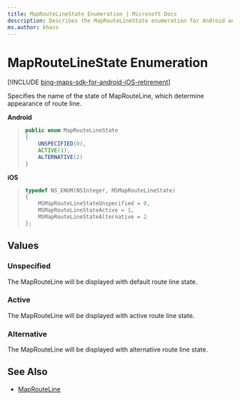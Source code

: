 ```yaml
---
title: MapRouteLineState Enumeration | Microsoft Docs
description: Describes the MapRouteLineState enumeration for Android and iOS and provides the enumeration's values.
ms.author: khass
---
```


# MapRouteLineState Enumeration

[!INCLUDE [bing-maps-sdk-for-android-iOS-retirement](../../includes/bing-maps-sdk-for-android-iOS-retirement.md)]

Specifies the name of the state of MapRouteLine, which determine appearance of route line.

**Android**

>```java
> public enum MapRouteLineState
> {
>     UNSPECIFIED(0),
>     ACTIVE(1),
>     ALTERNATIVE(2)
> }
>```

**iOS**

>```objectivec
> typedef NS_ENUM(NSInteger, MSMapRouteLineState)
> {
>     MSMapRouteLineStateUnspecified = 0,
>     MSMapRouteLineStateActive = 1,
>     MSMapRouteLineStateAlternative = 2
> };
>```

## Values

### Unspecified

The MapRouteLine will be displayed with default route line state.

### Active

The MapRouteLine will be displayed with active route line state.

### Alternative

The MapRouteLine will be displayed with alternative route line state.

## See Also

* [MapRouteLine](MapRouteLine-class.md)